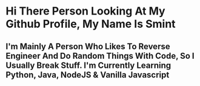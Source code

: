 # Hi There Person Looking At My Github Profile, My Name Is Smint
## I'm Mainly A Person Who Likes To Reverse Engineer And Do Random Things With Code, So I Usually Break Stuff. I'm Currently Learning Python, Java, NodeJS & Vanilla Javascript
<!--
**SmintOverflow/SmintOverflow** is a ✨ _special_ ✨ repository because its `README.md` (this file) appears on your GitHub profile -–!>
